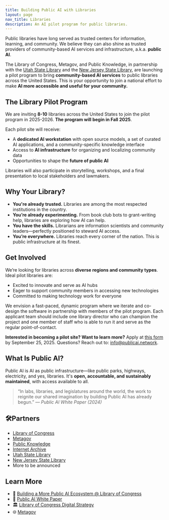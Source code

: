 ```yaml
---
title: Building Public AI with Libraries
layout: page
nav_title: Libraries
description: An AI pilot program for public libraries.
---
```


Public libraries have long served as trusted centers for information, learning, and community. We believe they can also shine as trusted providers of community-based AI services and infrastructure, a.k.a. **public AI**.

The Library of Congress, Metagov, and Public Knowledge, in partnership with the [Utah State Library](https://library.utah.gov/) and the [New Jersey State Library](https://www.njstatelib.org/), are launching a pilot program to bring **community-based AI services** to public libraries across the United States. This is your opportunity to join a national effort to make **AI more accessible and useful for your community.**

## The Library Pilot Program

We are inviting **8-10** libraries across the United States to join the pilot program in 2025-2026. **The program will begin in Fall 2025**.

Each pilot site will receive:
- A **dedicated AI workstation** with open source models, a set of curated AI applications, and a community-specific knowledge interface
- Access to **AI infrastructure** for organizing and localizing community data
- Opportunities to shape the **future of public AI**

Libraries will also participate in storytelling, workshops, and a final presentation to local stakeholders and lawmakers.

## Why Your Library?

- **You're already trusted.** Libraries are among the most respected institutions in the country.
- **You’re already experimenting.** From book club bots to grant-writing help, libraries are exploring how AI can help.
- **You have the skills.** Librarians are information scientists and community leaders—perfectly positioned to steward AI access.
- **You’re everywhere.** Libraries reach every corner of the nation. This is public infrastructure at its finest.

## Get Involved

We’re looking for libraries across **diverse regions and community types**. Ideal pilot libraries are:
- Excited to innovate and serve as AI hubs
- Eager to support community members in accessing new technologies
- Committed to making technology work for everyone

We envision a fast-paced, dynamic program where we iterate and co-design the software in partnership with members of the pilot program. Each applicant team should include one library director who can champion the project and one member of staff who is able to run it and serve as the regular point-of-contact.

**Interested in becoming a pilot site? Want to learn more?**
Apply at [this form](https://forms.gle/FPJhXAhnZ4pcqwuT9) by September 25, 2025. Questions? Reach out to: [info@publicai.network](mailto:info@publicai.network).

## What Is Public AI?

Public AI is AI as public infrastructure—like public parks, highways, electricity, and yes, libraries. It's **open, accountable, and sustainably maintained**, with access available to all.

> “In labs, libraries, and legislatures around the world, the work to reignite our shared imagination by building Public AI has already begun.” — *Public AI White Paper (2024)*

## 🛠Partners

- [Library of Congress](https://loc.gov)
- [Metagov](https://metagov.org/)
- [Public Knowledge](https://publicknowledge.org)
- [Internet Archive](https://archive.org/)
- [Utah State Library](https://library.utah.gov/)
- [New Jersey State Library](https://www.njstatelib.org)
- More to be announced

## Learn More

- 📣 [Building a More Public AI Ecosystem @ Library of Congress](https://www.aspendigital.org/event/building-a-more-public-ai-ecosystem/)
- 📄 [Public AI White Paper](https://publicai.network/whitepaper)
- 🏛️ [Library of Congress Digital Strategy](https://loc.gov/digital-strategy)
- 🌐 [Metagov](https://metagov.org)
